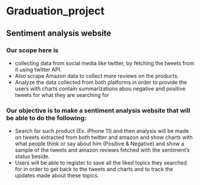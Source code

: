  # __Graduation_project__
 ## __Sentiment analysis website__ 
 ### __Our scope here is__ 
 * collecting data from social media like twitter, by fetching the tweets from it using twitter API.
 *  Also scrape Amazon data to collect more reviews on the products.
 * Analyze the data collected from both platforms in order to provide the users with charts contain summarizations abou negative and positive tweets for what they are searching for
### Our objective is to make a sentiment analysis website that will be able to do the following:
* Search for such product (Ex. iPhone 11) and then analysis will be made on
tweets extracted from both twitter and amazon and show charts with what
people think or say about him (Positive & Negative) and show a sample of
the tweets and amazon reviews fetched with the sentiment’s status beside.
* Users will be able to register to save all the liked topics they searched for in
order to get back to the tweets and charts and to track the updates made
about these topics.
